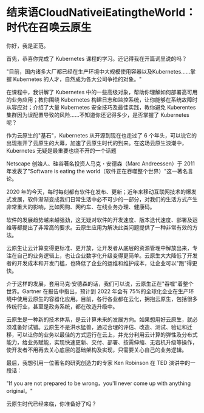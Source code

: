 # 结束语CloudNativeiEatingtheWorld：时代在召唤云原生

你好，我是正范。

首先，恭喜你完成了 Kubernetes 课程的学习。还记得我在开篇词里说的吗？

"目前，国内诸多大厂都已经在生产环境中大规模使用容器以及Kubernetes......掌握 Kubernetes 的人才，自然成为各大公司争抢的对象。"

在课程中，我讲解了 Kubernetes 中的一些高级对象，帮助你理解如何部署高可用的业务应用；教你围绕 Kubernetes 构建日志和监控系统，让你能够在系统故障时从容应对；介绍了大量 Kubernetes 安全技巧及最佳实践，教你避免 Kuberentes 集群因为误配置导致的风险......不知道你还记得多少，是否掌握了 Kubernetes 呢？

作为云原生的"基石"，Kubernetes 从开源到现在也走过了 6 个年头，可以说它的出现推开了云原生的大幕，加速了云原生时代的到来。在这场云原生浪潮中，Kubernetes 无疑是最重要也绕不开的一个话题

Netscape 创始人、硅谷著名投资人马克・安德森（Marc Andreessen）于 2011 年发表了"Software is eating the world（软件正在吞噬整个世界）"这一著名言论。

2020 年的今天，每时每刻都有软件在发布、更新；近年来移动互联网技术的爆发式发展，软件渐渐变成我们日常生活中必不可少的一部分，对我们的生活方式产生非常重大的影响，比如网购、网约车、在线业务办理、健康码。

软件的发展趋势越来越强劲，这无疑对软件的开发速度、版本迭代速度、部署及运维等都提出了非常高的要求。云原生应用为解决此类问题提供了一种非常有效的方法。

云原生让云计算变得更标准、更开放，让开发者从底层的资源管理中解放出来，专注在自己的业务逻辑上，也让企业数字化升级变得更简单。云原生大大降低了开发者的开发成本和开发门槛，也降低了企业的运维和维护成本，让企业可以"跑"得更快。

介于这样的发展，套用马克·安德森的话，我们可以说，云原生正在"吞噬"着整个世界。Gartner 在报告中指出，预计到 2022 年会有 75%的全球化企业在生产环境中使用云原生的容器化应用。目前，各行各业都在云化，拥抱云原生，包括很多传统行业，甚至是政务系统，都在改造升级中。

云原生是一种新的技术体系，是云计算未来的发展方向。如果想用好云原生，就必须准备好试错。云原生不是洪水猛兽，通过合理的评估、改造、测试、验证和迁移，可以让你的业务以最佳的方式运行在云上，并充分利用云计算的弹性及分布式能力，给业务赋能，实现快速更新、交付、部署、按需伸缩、无宕机升级等操作，使开发者不用再去关心底层的基础架构及实现，只需要关心自己的业务逻辑。

最后，我想引用一位著名的研究创造力的专家 Ken Robinson 在 TED 演讲中的一段话：

"If you are not prepared to be wrong，you'll never come up with anything original。"

云原生时代已经来临，你准备好了吗？

